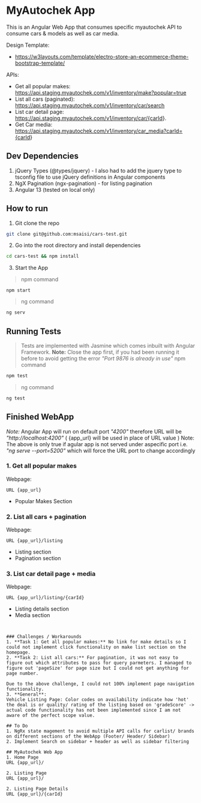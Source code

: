 # MyAutochek App
This is an Angular Web App that consumes specific myautochek API to consume cars & models as well as car media.

Design Template: 
- <https://w3layouts.com/template/electro-store-an-ecommerce-theme-bootstrap-template/>

APIs:
-  Get all popular makes: <https://api.staging.myautochek.com/v1/inventory/make?popular=true>
-  List all cars (paginated): <https://api.staging.myautochek.com/v1/inventory/car/search>
-  List car detail page: <https://api.staging.myautochek.com/v1/inventory/car/{carId>}.
-  Get Car media: <https://api.staging.myautochek.com/v1/inventory/car_media?carId={carId>}

## Dev Dependencies
1. jQuery Types (@types/jquery) -  I also had to add the jquery type to tsconfig file to use jQuery definitions in Angular components
2. NgX Pagination (ngx-pagination) - for listing pagination
3. Angular 13 (tested on local only)

## How to run
1. Git clone the repo
```bash
git clone git@github.com:msaisi/cars-test.git
```

2. Go into the root directory and install dependencies
```bash
cd cars-test && npm install
```

3. Start the App
> npm command
```**bash**
npm start
```
> ng command
```bash
ng serv
```

## Running Tests
> Tests are implemented with Jasmine which comes inbuilt with Angular Framework.
**Note:** Close the app  first, if you had been running it before to avoid getting the error _"Port 9876 is already in use"_
> npm command
```bash
npm test
```
> ng command
```bash
ng test
```

## Finished WebApp
_Note:_ Angular App will run on default port _"4200"_ therefore URL will be _"http://localhost:4200"_ ( {app_url} will be used in place of URL value )
Note: The above is only true if agular app is not served under aspecific port  i.e. _"ng serve --port=5200"_ which will force the URL port to change accordingly

### 1. Get all popular makes
Webpage: 
```
URL {app_url}
```
- Popular Makes Section

### 2. List all cars + pagination
Webpage:
```
URL {app_url}/listing
```
- Listing section
- Pagination section

### 3. List car detail page + media
Webpage:
```
URL {app_url}/listing/{carId} 
```
- Listing details section
- Media section
```


### Challenges / Workarounds
1. **Task 1: Get all popular makes:** No link for make details so I could not implement click functionality on make list section on the homepage.
2. **Task 2: List all cars:** For pagination, it was not easy to figure out which attributes to pass for query parmeters. I managed to figure out 'pageSize' for page size but I could not get anything for page number.

Due to the above challenge, I could not 100% implement page navigation functionality.
3. **General**:
Vehicle Listing Page: Color codes on availability indicate how 'hot' the deal is or quality/ rating of the listing based on 'gradeScore' -> actual code functionality has not been implemented since I am not aware of the perfect scope value.

## To Do
1. NgRx state magement to avoid multiple API calls for carlist/ brands on different sections of the WebApp (Footer/ Header/ Sidebar)
2. Implement Search on sidebar + header as well as sidebar filtering

## MyAutochek Web App
1. Home Page 
URL {app_url}/

2. Listing Page 
URL {app_url}/

2. Listing Page Details 
URL {app_url}/{carId}
